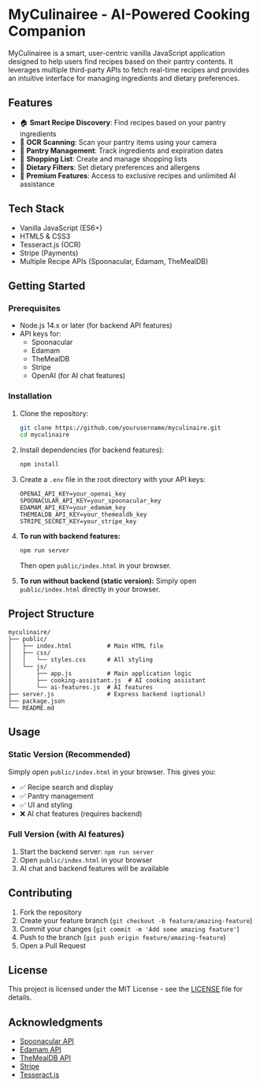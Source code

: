 # MyCulinairee - AI-Powered Cooking Companion

MyCulinairee is a smart, user-centric vanilla JavaScript application designed to help users find recipes based on their pantry contents. It leverages multiple third-party APIs to fetch real-time recipes and provides an intuitive interface for managing ingredients and dietary preferences.

## Features

- 🏠 **Smart Recipe Discovery**: Find recipes based on your pantry ingredients
- 📸 **OCR Scanning**: Scan your pantry items using your camera
- 🧺 **Pantry Management**: Track ingredients and expiration dates
- 🛒 **Shopping List**: Create and manage shopping lists
- 🥗 **Dietary Filters**: Set dietary preferences and allergens
- 💎 **Premium Features**: Access to exclusive recipes and unlimited AI assistance

## Tech Stack

- Vanilla JavaScript (ES6+)
- HTML5 & CSS3
- Tesseract.js (OCR)
- Stripe (Payments)
- Multiple Recipe APIs (Spoonacular, Edamam, TheMealDB)

## Getting Started

### Prerequisites

- Node.js 14.x or later (for backend API features)
- API keys for:
  - Spoonacular
  - Edamam
  - TheMealDB
  - Stripe
  - OpenAI (for AI chat features)

### Installation

1. Clone the repository:
   ```bash
   git clone https://github.com/yourusername/myculinaire.git
   cd myculinaire
   ```

2. Install dependencies (for backend features):
   ```bash
   npm install
   ```

3. Create a `.env` file in the root directory with your API keys:
   ```
   OPENAI_API_KEY=your_openai_key
   SPOONACULAR_API_KEY=your_spoonacular_key
   EDAMAM_API_KEY=your_edamam_key
   THEMEALDB_API_KEY=your_themealdb_key
   STRIPE_SECRET_KEY=your_stripe_key
   ```

4. **To run with backend features:**
   ```bash
   npm run server
   ```
   Then open `public/index.html` in your browser.

5. **To run without backend (static version):**
   Simply open `public/index.html` directly in your browser.

## Project Structure

```
myculinaire/
├── public/
│   ├── index.html          # Main HTML file
│   ├── css/
│   │   └── styles.css      # All styling
│   └── js/
│       ├── app.js          # Main application logic
│       ├── cooking-assistant.js  # AI cooking assistant
│       └── ai-features.js  # AI features
├── server.js               # Express backend (optional)
├── package.json
└── README.md
```

## Usage

### Static Version (Recommended)
Simply open `public/index.html` in your browser. This gives you:
- ✅ Recipe search and display
- ✅ Pantry management
- ✅ UI and styling
- ❌ AI chat features (requires backend)

### Full Version (with AI features)
1. Start the backend server: `npm run server`
2. Open `public/index.html` in your browser
3. AI chat and backend features will be available

## Contributing

1. Fork the repository
2. Create your feature branch (`git checkout -b feature/amazing-feature`)
3. Commit your changes (`git commit -m 'Add some amazing feature'`)
4. Push to the branch (`git push origin feature/amazing-feature`)
5. Open a Pull Request

## License

This project is licensed under the MIT License - see the [LICENSE](LICENSE) file for details.

## Acknowledgments

- [Spoonacular API](https://spoonacular.com/food-api)
- [Edamam API](https://developer.edamam.com/)
- [TheMealDB API](https://www.themealdb.com/api.php)
- [Stripe](https://stripe.com)
- [Tesseract.js](https://github.com/naptha/tesseract.js) 
